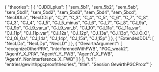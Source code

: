 {
    "theories": [
        {
            "CJDDLplus": [
                "sem_5b1",
                "sem_5b2",
                "sem_5ab",
                "sem_5bd1",
                "sem_5bd2",
                "sem_5bd3",
                "sem_5bd4",
                "sem_5bcd",
                "NecDDLa",
                "NecDDLp",
                "C_2",
                "C_3",
                "C_4",
                "C_5",
                "C_6",
                "C_7",
                "C_8",
                "CJ_3",
                "CJ_4",
                "CJ_5",
                "CJ_5_minus",
                "CJ_6",
                "CJ_7",
                "CJ_8",
                "CJ_9a",
                "CJ_9p",
                "CJ_9_var_a",
                "CJ_9_var_b",
                "CJ_10",
                "CJ_11a",
                "CJ_11a_var",
                "CJ_11p",
                "CJ_11p_var",
                "CJ_12a",
                "CJ_12p",
                "CJ_13a",
                "CJ_13p",
                "CJ_O_O",
                "CJ_Oi_Oa",
                "CJ_14a",
                "CJ_14p",
                "CJ_15a",
                "CJ_15p"
            ]
        },
        {
            "ExtendedDDL": [
                "NecLDa",
                "NecLDp",
                "NecLD"
            ]
        },
        {
            "GewirthArgument": [
                "recognizeOtherPPA",
                "InterferenceWithFWB",
                "PGC_weak2",
                "AgentY_X_PPA",
                "AgentY_Y_FWB",
                "AgentY_X_FWB",
                "AgentY_NonInterference_X_FWB"
            ]
        }
    ],
    "url": "entries/gewirthpgcproof/theories",
    "title": "Session GewirthPGCProof"
}
